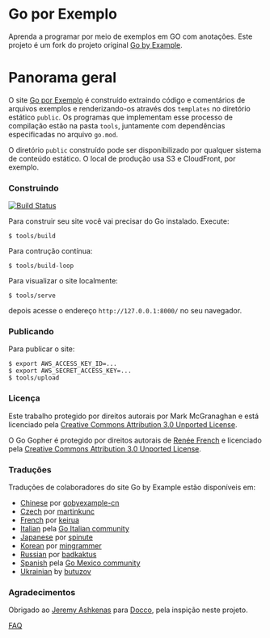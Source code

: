 # Go por Exemplo

Aprenda a programar por meio de exemplos em GO com anotações. Este projeto é um fork do projeto original [Go by Example](https://github.com/mmcgrana/gobyexample). 

# Panorama geral

O site [Go por Exemplo](gobyexample-ptbr.github.io) é construído extraindo código e comentários de arquivos exemplos e renderizando-os através dos `templates` no diretório estático `public`. Os programas que implementam esse processo de compilação estão na pasta `tools`, juntamente com dependências especificadas no arquivo `go.mod`.

O diretório `public` construído pode ser disponibilizado por qualquer sistema de conteúdo estático. O local de produção usa S3 e CloudFront, por exemplo.

### Construindo

[![Build Status](https://github.com/mmcgrana/gobyexample/actions/workflows/test.yml/badge.svg?branch=master)](https://github.com/mmcgrana/gobyexample/actions)

Para construir seu site você vai precisar do Go instalado. Execute:

```console
$ tools/build
```

Para contrução contínua:

```console
$ tools/build-loop
```

Para visualizar o site localmente:

```
$ tools/serve
```

depois acesse o endereço `http://127.0.0.1:8000/` no seu navegador.

### Publicando

Para publicar o site:

```console
$ export AWS_ACCESS_KEY_ID=...
$ export AWS_SECRET_ACCESS_KEY=...
$ tools/upload
```

### Licença

Este trabalho protegido por direitos autorais por Mark McGranaghan e está licenciado pela
[Creative Commons Attribution 3.0 Unported License](http://creativecommons.org/licenses/by/3.0/).

O Go Gopher é protegido por direitos autorais de [Renée French](http://reneefrench.blogspot.com/) e licenciado pela 
[Creative Commons Attribution 3.0 Unported License](http://creativecommons.org/licenses/by/3.0/).


### Traduções

Traduções de colaboradores do site Go by Example estão disponíveis em:


* [Chinese](https://gobyexample-cn.github.io/) por [gobyexample-cn](https://github.com/gobyexample-cn)
* [Czech](http://gobyexamples.sweb.cz/) por [martinkunc](https://github.com/martinkunc/gobyexample-cz)
* [French](http://le-go-par-l-exemple.keiruaprod.fr) por [keirua](https://github.com/keirua/gobyexample)
* [Italian](http://gobyexample.it) pela [Go Italian community](https://github.com/golangit/gobyexample-it)
* [Japanese](http://spinute.org/go-by-example) por [spinute](https://github.com/spinute)
* [Korean](https://mingrammer.com/gobyexample/) por [mingrammer](https://github.com/mingrammer)
* [Russian](https://gobyexample.com.ru/) por [badkaktus](https://github.com/badkaktus)
* [Spanish](http://goconejemplos.com) pela [Go Mexico community](https://github.com/dabit/gobyexample)
* [Ukrainian](http://butuzov.github.io/gobyexample/) by [butuzov](https://github.com/butuzov/gobyexample)

### Agradecimentos

Obrigado ao [Jeremy Ashkenas](https://github.com/jashkenas)
para [Docco](http://jashkenas.github.io/docco/), pela inspição neste projeto.


[FAQ](https://github.com/mmcgrana/gobyexample#faq)

